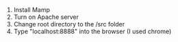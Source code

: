1. Install Mamp
2. Turn on Apache server
3. Change root directory to the /src folder
4. Type "localhost:8888" into the browser (I used chrome)
